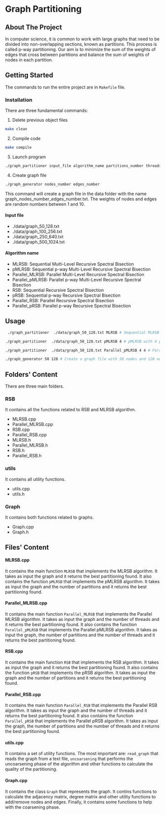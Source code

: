 # Graph Partitioning

<!-- ABOUT THE PROJECT -->

## About The Project

In computer science, it is common to work with large graphs that need to be divided into non-overlapping sections, known as partitions. This process is called p-way partitioning. Our aim is to minimize the sum of the weights of edges that cross between partitions and balance the sum of weights of nodes in each partition.

<!-- GETTING STARTED -->

## Getting Started

The commands to run the entire project are in `Makefile` file.

### Installation

There are three fundamental commands:

1. Delete previous object files

```sh
make clean
```

2. Compile code

```sh
make compile
```

3. Launch program

```sh
./graph_partitioner input_file algorithm_name partitions_number threads_number
```

4. Create graph file

```sh
./graph_generator nodes_number edges_number
```

This command will create a graph file in the data folder with the name graph_nodes_number_edges_number.txt. The weights of nodes and edges are random numbers between 1 and 10.

#### Input file

- ./data/graph_50_128.txt
- ./data/graph_100_256.txt
- ./data/graph_250_640.txt
- ./data/graph_500_1024.txt

#### Algorithm name

- MLRSB: Sequential Multi-Level Recursive Spectral Bisection
- pMLRSB: Sequential p-way Multi-Level Recursive Spectral Bisection
- Parallel_MLRSB: Parallel Multi-Level Recursive Spectral Bisection
- Parallel_pMLRSB: Parallel p-way Multi-Level Recursive Spectral Bisection
- RSB: Sequential Recursive Spectral Bisection
- pRSB: Sequential p-way Recursive Spectral Bisection
- Parallel_RSB: Parallel Recursive Spectral Bisection
- Parallel_pRSB: Parallel p-way Recursive Spectral Bisection

## Usage

```sh
 ./graph_partitioner  ./data/graph_50_128.txt MLRSB # Sequential MLRSB

./graph_partitioner  ./data/graph_50_128.txt pMLRSB 4 # pMLRSB with 4 partitions

./graph_partitioner  ./data/graph_50_128.txt Parallel_pMLRSB 4 4 # Parallel pMLRSB with 4 partitions and 4 threads

./graph_generator 50 128 # Create a graph file with 50 nodes and 128 edges
```

<!-- Folders' Content -->

## Folders' Content

There are three main folders.

### RSB

It contains all the functions related to RSB and MLRSB algorithm.

- MLRSB.cpp
- Parallel_MLRSB.cpp
- RSB.cpp
- Parallel_RSB.cpp
- MLRSB.h
- Parallel_MLRSB.h
- RSB.h
- Parallel_RSB.h

### utils

It contains all utility functions.

- utils.cpp
- utils.h

### Graph

It contains both functions related to graphs.

- Graph.cpp
- Graph.h

<!-- Files' Content -->

## Files' Content

#### MLRSB.cpp

It contains the main function `MLRSB` that implements the MLRSB algorithm. It takes as input the graph and it returns the best partitioning found. It also contains the function `pMLRSB` that implements the pMLRSB algorithm. It takes as input the graph and the number of partitions and it returns the best partitioning found.

#### Parallel_MLRSB.cpp

It contains the main function `Parallel_MLRSB` that implements the Parallel MLRSB algorithm. It takes as input the graph and the number of threads and it returns the best partitioning found. It also contains the function `Parallel_pMLRSB` that implements the Parallel pMLRSB algorithm. It takes as input the graph, the number of partitions and the number of threads and it returns the best partitioning found.

#### RSB.cpp

It contains the main function `RSB` that implements the RSB algorithm. It takes as input the graph and it returns the best partitioning found. It also contains the function `pRSB` that implements the pRSB algorithm. It takes as input the graph and the number of partitions and it returns the best partitioning found.

#### Parallel_RSB.cpp

It contains the main function `Parallel_RSB` that implements the Parallel RSB algorithm. It takes as input the graph and the number of threads and it returns the best partitioning found. It also contains the function `Parallel_pRSB` that implements the Parallel pRSB algorithm. It takes as input the graph, the number of partitions and the number of threads and it returns the best partitioning found.

#### utils.cpp

It contains a set of utility functions. The most important are: `read_graph` that reads the graph from a text file, `uncoarsening` that performs the uncoarsening phase of the algorithm and other functions to calculate the quality of the partitioning.

#### Graph.cpp

It contains the class `Graph` that represents the graph. It contins functions to calculate the adjacency matrix, degree matrix and other utility functions to add/remove nodes and edges. Finally, it contains some functions to help with the coarsening phase.
